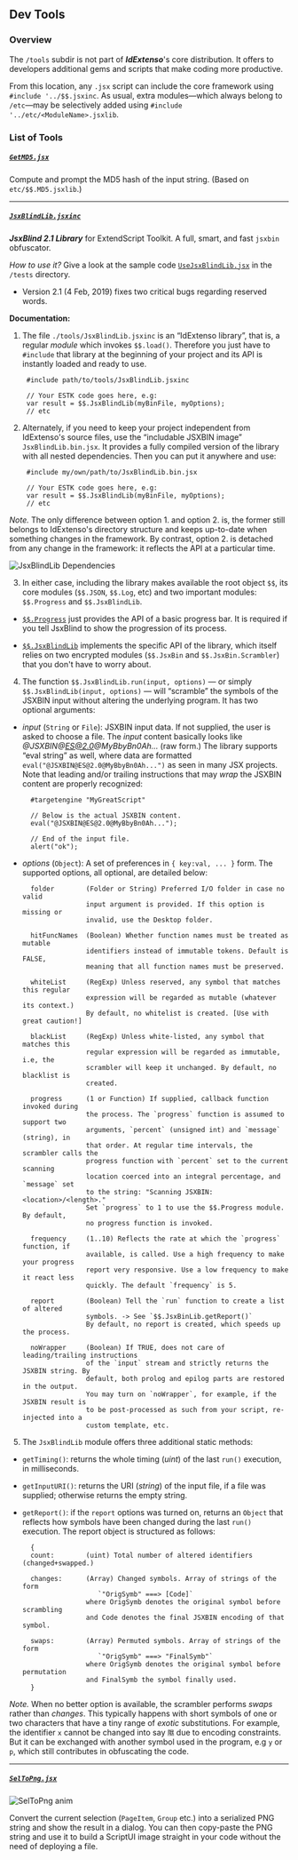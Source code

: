 ## Dev Tools

### Overview

The `/tools` subdir is not part of ***IdExtenso***'s core distribution. It offers to developers additional gems and scripts that make coding more productive.

From this location, any `.jsx` script can include the core framework using `#include '../$$.jsxinc`. As usual, extra modules—which always belong to `/etc`—may be selectively added using `#include '../etc/<ModuleName>.jsxlib`.

### List of Tools

##### [`GetMD5.jsx`](GetMD5.jsx)

Compute and prompt the MD5 hash of the input string. (Based on `etc/$$.MD5.jsxlib`.)

---

##### [`JsxBlindLib.jsxinc`](JsxBlindLib.jsxinc)

***JsxBlind 2.1 Library*** for ExtendScript Toolkit. A full, smart, and fast `jsxbin` obfuscator.

_How to use it?_ Give a look at the sample code [`UseJsxBlindLib.jsx`](../tests/UseJsxBlindLib.jsx) in the `/tests` directory.

  - Version 2.1 (4 Feb, 2019) fixes two critical bugs regarding reserved words.

**Documentation:**

1. The file `./tools/JsxBlindLib.jsxinc` is an “IdExtenso library”, that is, a regular _module_ which invokes `$$.load()`. Therefore you just have to `#include` that library at the beginning of your project and its API is instantly loaded and ready to use.

		#include path/to/tools/JsxBlindLib.jsxinc
		
		// Your ESTK code goes here, e.g:
		var result = $$.JsxBlindLib(myBinFile, myOptions);
		// etc

2. Alternately, if you need to keep your project independent from IdExtenso's source files, use the “includable JSXBIN image” `JsxBlindLib.bin.jsx`. It provides a fully compiled version of the library with all nested dependencies. Then you can put it anywhere and use:

		#include my/own/path/to/JsxBlindLib.bin.jsx
		
		// Your ESTK code goes here, e.g:
		var result = $$.JsxBlindLib(myBinFile, myOptions);
		// etc

_Note._ The only difference between option 1. and option 2. is, the former still belongs to IdExtenso's directory structure and keeps up-to-date when something changes in the framework. By contrast, option 2. is detached from any change in the framework: it reflects the API at a particular time.

![JsxBlindLib Dependencies](JsxBlindLib.png)

3. In either case, including the library makes available the root object `$$`, its core modules (`$$.JSON`, `$$.Log`, etc) and two important modules: `$$.Progress` and `$$.JsxBlindLib`.

* [`$$.Progress`](/etc/$$.Progress.jsxlib) just provides the API of a basic progress bar. It is required if you tell JsxBlind to show the progression of its process.

* [`$$.JsxBlindLib`](/tools/JsxBlindLib.jsxinc) implements the specific API of the library, which itself relies on two encrypted modules (`$$.JsxBin` and `$$.JsxBin.Scrambler`) that you don't have to worry about.

4. The function `$$.JsxBlindLib.run(input, options)` — or simply `$$.JsxBlindLib(input, options)` — will “scramble” the symbols of the JSXBIN input without altering the underlying program. It has two optional arguments:

* _input_ (`String` or `File`): JSXBIN input data. If not supplied, the user is asked to choose a file. The _input_ content basically looks like _@JSXBIN@ES@2.0@MyBbyBn0Ah..._ (raw form.) The library supports “eval string” as well, where data are formatted `eval("@JSXBIN@ES@2.0@MyBbyBn0Ah...")` as seen in many JSX projects. Note that leading and/or trailing instructions that may _wrap_ the JSXBIN content are properly recognized:

		#targetengine "MyGreatScript"

		// Below is the actual JSXBIN content.
		eval("@JSXBIN@ES@2.0@MyBbyBn0Ah...");

		// End of the input file.
		alert("ok");

* _options_ (`Object`): A set of preferences in `{ key:val, ... }` form. The supported options, all optional, are detailed below:

		folder        (Folder or String) Preferred I/O folder in case no valid
		              input argument is provided. If this option is missing or
		              invalid, use the Desktop folder.
		
		hitFuncNames  (Boolean) Whether function names must be treated as mutable
		              identifiers instead of immutable tokens. Default is FALSE,
		              meaning that all function names must be preserved.

		whiteList     (RegExp) Unless reserved, any symbol that matches this regular
		              expression will be regarded as mutable (whatever its context.)
		              By default, no whitelist is created. [Use with great caution!]

		blackList     (RegExp) Unless white-listed, any symbol that matches this
		              regular expression will be regarded as immutable, i.e, the
		              scrambler will keep it unchanged. By default, no blacklist is
		              created.

		progress      (1 or Function) If supplied, callback function invoked during
		              the process. The `progress` function is assumed to support two
		              arguments, `percent` (unsigned int) and `message` (string), in
		              that order. At regular time intervals, the scrambler calls the
		              progress function with `percent` set to the current scanning
		              location coerced into an integral percentage, and `message` set
		              to the string: "Scanning JSXBIN: <location>/<length>."
		              Set `progress` to 1 to use the $$.Progress module. By default,
		              no progress function is invoked.

		frequency     (1..10) Reflects the rate at which the `progress` function, if
		              available, is called. Use a high frequency to make your progress
		              report very responsive. Use a low frequency to make it react less
		              quickly. The default `frequency` is 5.

		report        (Boolean) Tell the `run` function to create a list of altered
		              symbols. -> See `$$.JsxBinLib.getReport()`
		              By default, no report is created, which speeds up the process.

		noWrapper     (Boolean) If TRUE, does not care of leading/trailing instructions
		              of the `input` stream and strictly returns the JSXBIN string. By
		              default, both prolog and epilog parts are restored in the output.
		              You may turn on `noWrapper`, for example, if the JSXBIN result is
		              to be post-processed as such from your script, re-injected into a
		              custom template, etc.

5. The `JsxBlindLib` module offers three additional static methods:

* `getTiming()`: returns the whole timing (_uint_) of the last `run()` execution, in milliseconds.

* `getInputURI()`: returns the URI (_string_) of the input file, if a file was supplied; otherwise returns the empty string.

* `getReport()`: if the `report` options was turned on, returns an `Object` that reflects how symbols have been changed during the last `run()` execution. The report object is structured as follows:

		{
		count:        (uint) Total number of altered identifiers (changed+swapped.)

		changes:      (Array) Changed symbols. Array of strings of the form
		                 `"OrigSymb" ===> [Code]`
		              where OrigSymb denotes the original symbol before scrambling
		              and Code denotes the final JSXBIN encoding of that symbol.

		swaps:        (Array) Permuted symbols. Array of strings of the form
		                 `"OrigSymb" ===> "FinalSymb"`
		              where OrigSymb denotes the original symbol before permutation
		              and FinalSymb the symbol finally used.
		}

_Note._ When no better option is available, the scrambler performs _swaps_ rather than _changes_. This typically happens with short symbols of one or two characters that have a tiny range of _exotic_ substitutions. For example, the identifier `x` cannot be changed into say `隰` due to encoding constraints. But it can be exchanged with another symbol used in the program, e.g `y` or `p`, which still contributes in obfuscating the code.

---

##### [`SelToPng.jsx`](SelToPng.jsx)

![SelToPng anim](SelToPng.gif)

Convert the current selection (`PageItem`, `Group` etc.) into a serialized PNG string and show the result in a dialog. You can then copy-paste the PNG string and use it to build a ScriptUI image straight in your code without the need of deploying a file.
